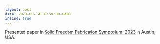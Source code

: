 ```yaml
---
layout: post
date: 2023-08-14 07:59:00-0400
inline: true
---
```

<!-- 
Paper published in [International Design Engineering Technical Conferences & Computers and Information in Engineering Conference (IDETC-CIE), 2021](https://event.asme.org/IDETC-CIE)

-->
Presented paper in [Solid Freedom Fabrication Symposium, 2023](https://www.sffsymposium.org/) in Austin, USA.